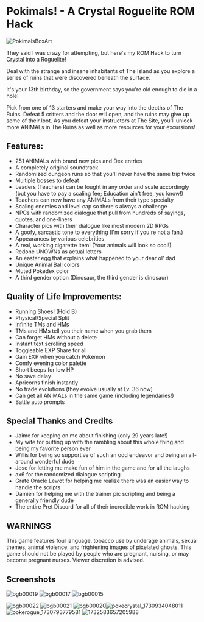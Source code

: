 # Pokimals! - A Crystal Roguelite ROM Hack
![PokimalsBoxArt](https://github.com/user-attachments/assets/d08214df-13d3-42ea-a62a-a61e6353c6c7)


They said I was crazy for attempting, but here's my ROM Hack to turn Crystal into a Roguelite!

Deal with the strange and insane inhabitants of The Island as you explore a series of ruins that were discovered beneath the surface.

It's your 13th birthday, so the government says you're old enough to die in a hole!

Pick from one of 13 starters and make your way into the depths of The Ruins. Defeat 5 critters and the door will open, and the ruins may give up some of their loot. As you defeat your instructors at The Site, you'll unlock more ANIMALs in The Ruins as well as more resources for your excursions!

## Features:
  - 251 ANIMALs with brand new pics and Dex entries
  - A completely original soundtrack
  - Randomized dungeon runs so that you'll never have the same trip twice
  - Multiple bosses to defeat
  - Leaders (Teachers) can be fought in any order and scale accordingly (but you have to pay a scaling fee; Education ain't free, you know!)
  - Teachers can now have any ANIMALs from their type specialty
  - Scaling enemies and level cap so there's always a challenge
  - NPCs with randomized dialogue that pull from hundreds of sayings, quotes, and one-liners
  - Character pics with their dialogue like most modern 2D RPGs
  - A goofy, sarcastic tone to everything (I'm sorry if you're not a fan.)
  - Appearances by various celebrities
  - A real, working cigarette item! (Your animals will look so cool!)
  - Redone UNOWNs as actual letters
  - An easter egg that explains what happened to your dear ol' dad
  - Unique Animal Ball colors
  - Muted Pokedex color
  - A third gender option (Dinosaur, the third gender is dinosaur)

## Quality of Life Improvements:
  - Running Shoes! (Hold B)
  - Physical/Special Split
  - Infinite TMs and HMs
  - TMs and HMs tell you their name when you grab them
  - Can forget HMs without a delete
  - Instant text scrolling speed
  - Toggleable EXP Share for all
  - Gain EXP when you catch Pokémon
  - Comfy evening color palette
  - Short beeps for low HP
  - No save delay
  - Apricorns finish instantly
  - No trade evolutions (they evolve usually at Lv. 36 now)
  - Can get all ANIMALs in the same game (including legendaries!)
  - Battle auto prompts

## Special Thanks and Credits
- Jaime for keeping on me about finishing (only 29 years late!)
- My wife for putting up with the rambling about this whole thing and being my favorite person ever
- Willis for being so supportive of such an odd endeavor and being an all-around wonderful dude
- Jose for letting me make fun of him in the game and for all the laughs
- ax6 for the randomized dialogue scripting
- Grate Oracle Lewot for helping me realize there was an easier way to handle the scripts
- Damien for helping me with the trainer pic scripting and being a generally friendly dude
- The entire Pret Discord for all of their incredible work in ROM hacking

## WARNINGS
This game features foul language, tobacco use by underage animals, sexual themes, animal violence, and frightening images of pixelated ghosts. This game should not be played by people who are pregnant, nursing, or may become pregnant nurses. Viewer discretion is advised.

## Screenshots
![bgb00019](https://github.com/user-attachments/assets/e68b8818-43be-4ec8-9a4c-e286e9d402fd) ![bgb00017](https://github.com/user-attachments/assets/a0ea1322-18c7-46a3-85b3-1992fa265da2) ![bgb00015](https://github.com/user-attachments/assets/4007d4de-ed7a-458c-b32e-6778ee1f6f8f)

![bgb00022](https://github.com/user-attachments/assets/973a0850-34f5-467c-bced-96791ceb7a32) ![bgb00021](https://github.com/user-attachments/assets/1a6fbbc6-5404-401a-bbb9-a02b2fc54014) ![bgb00020](https://github.com/user-attachments/assets/77f2410a-6a0a-4bfc-a375-1e1ae7006a1f)![pokecrystal_1730934048011](https://github.com/user-attachments/assets/5dfd5577-1851-4479-a553-44c347b26378) ![pokerogue_1730793779581](https://github.com/user-attachments/assets/2e5cc925-a8fc-4766-830f-59d573b248fc) ![1732583657205988](https://github.com/user-attachments/assets/04cc13f7-aa8c-4823-8ae7-079819292962)


